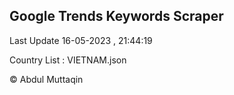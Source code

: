 

## Google Trends Keywords Scraper 
 
Last Update 16-05-2023 , 21:44:19

Country List :
VIETNAM.json



© Abdul Muttaqin 
